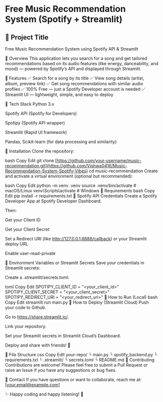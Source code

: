 # Free Music Recommendation System (Spotify + Streamlit)
## 🌟 Project Title
Free Music Recommendation System using Spotify API & Streamlit

🔹 Overview
This application lets you search for a song and get tailored recommendations based on its audio features (like energy, danceability, and mood) — powered by Spotify’s API and displayed through Streamlit.

🔹 Features
✅ Search for a song by its title
✅ View song details (artist, album, preview link)
✅ Get song recommendations with similar audio profiles
✅ 100% Free — just a Spotify Developer account is needed
✅ Streamlit UI — lightweight, simple, and easy to deploy

🔹 Tech Stack
Python 3.x

Spotify API (Spotify for Developers)

Spotipy (Spotify API wrapper)

Streamlit (Rapid UI framework)

Pandas, Scikit-learn (for data processing and similarity)

🔹 Installation
Clone the repository:

bash
Copy
Edit
git clone [https://github.com/your-username/music-recommendation.git](https://github.com/Vishwa0416/Music-Recommendation-System-Spotify-Vibes)
cd music-recommendation
Create and activate a virtual environment (optional but recommended):

bash
Copy
Edit
python -m venv .venv
source .venv/bin/activate  # macOS/Linux
venv\Scripts\activate      # Windows
🔹 Requirements
bash
Copy
Edit
pip install -r requirements.txt
🔹 Spotify API Credentials
Create a Spotify Developer App at Spotify Developer Dashboard.

Then:

Get your Client ID

Get your Client Secret

Set a Redirect URI (like http://127.0.0.1:8888/callback) or your Streamlit deploy URL

Enable user-read-private

🔹 Environment Variables or Streamlit Secrets
Save your credentials in Streamlit secrets:

Create a .streamlit/secrets.toml:

toml
Copy
Edit
SPOTIPY_CLIENT_ID = "<your_client_id>"
SPOTIPY_CLIENT_SECRET = "<your_client_secret>"
SPOTIPY_REDIRECT_URI = "<your_redirect_uri>"
🔹 How to Run (Local)
bash
Copy
Edit
streamlit run main.py
🔹 How to Deploy (Streamlit Cloud)
Push your code to Github.

Go to https://share.streamlit.io/.

Link your repository.

Set your Streamlit secrets in Streamlit Cloud’s Dashboard.

Deploy and share with friends! 🚀

🔹 File Structure
css
Copy
Edit
your-repo/
 └ main.py
 └ spotify_backend.py
 └ requirements.txt
 └ .streamlit/
      └ secrets.toml
 └ README.md
🔹 Contributing
Contributions are welcome!
Please feel free to submit a Pull Request or raise an Issue if you have any suggestions or bug fixes.

🔹 Contact
If you have questions or want to collaborate, reach me at: [your.email@example.com]

✨ Happy coding and happy listening! 🍻
